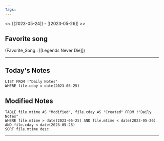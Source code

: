 ```yaml
---
Tags:
---
```

<< [[2023-05-24]] - [[2023-05-26]] >>
## Favorite song
(Favorite_Song:: [[Legends Never Die]])

___
## Today's Notes
```dataview
LIST FROM !"Daily Notes"
WHERE file.cday = date(2023-05-25)
```
## Modified Notes
```dataview
TABLE file.mtime AS "Modified", file.cday AS "Created" FROM !"Daily Notes" 
WHERE file.mtime > date(2023-05-25) AND file.mtime < date(2023-05-26) AND file.cday < date(2023-05-25)
SORT file.mtime desc
```
___
